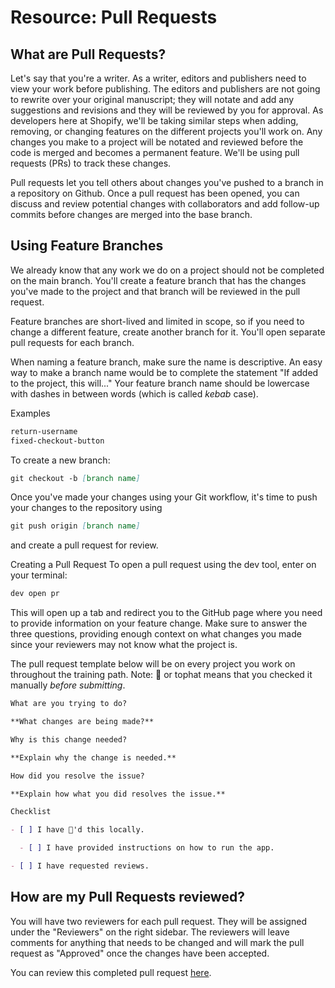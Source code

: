 # Resource: Pull Requests

## What are Pull Requests?

Let's say that you're a writer. As a writer, editors and publishers need to view your work before publishing. The editors and publishers are not going to rewrite over your original manuscript; they will notate and add any suggestions and revisions and they will be reviewed by you for approval. As developers here at Shopify, we'll be taking similar steps when adding, removing, or changing features on the different projects you'll work on. Any changes you make to a project will be notated and reviewed before the code is merged and becomes a permanent feature. We'll be using pull requests (PRs) to track these changes.

Pull requests let you tell others about changes you've pushed to a branch in a repository on Github. Once a pull request has been opened, you can discuss and review potential changes with collaborators and add follow-up commits before changes are merged into the base branch.

## Using Feature Branches

We already know that any work we do on a project should not be completed on the main branch. You'll create a feature branch that has the changes you've made to the project and that branch will be reviewed in the pull request.

Feature branches are short-lived and limited in scope, so if you need to change a different feature, create another branch for it. You'll open separate pull requests for each branch.

When naming a feature branch, make sure the name is descriptive. An easy way to make a branch name would be to complete the statement "If added to the project, this will..." Your feature branch name should be lowercase with dashes in between words (which is called _kebab_ case).

Examples

```markdown
return-username
fixed-checkout-button
```

To create a new branch:

```markdown
git checkout -b [branch name]
```

Once you've made your changes using your Git workflow, it's time to push your changes to the repository using

```markdown
git push origin [branch name]
```

and create a pull request for review.

Creating a Pull Request
To open a pull request using the dev tool, enter on your terminal:

```markdown
dev open pr
```

This will open up a tab and redirect you to the GitHub page where you need to provide information on your feature change. Make sure to answer the three questions, providing enough context on what changes you made since your reviewers may not know what the project is.

The pull request template below will be on every project you work on throughout the training path. Note: 🎩 or tophat means that you checked it manually _before submitting_.

```markdown
What are you trying to do?

**What changes are being made?**

Why is this change needed?

**Explain why the change is needed.**

How did you resolve the issue?

**Explain how what you did resolves the issue.**

Checklist

- [ ] I have 🎩'd this locally.

  - [ ] I have provided instructions on how to run the app.

- [ ] I have requested reviews.
```

## How are my Pull Requests reviewed?

You will have two reviewers for each pull request. They will be assigned under the "Reviewers" on the right sidebar. The reviewers will leave comments for anything that needs to be changed and will mark the pull request as "Approved" once the changes have been accepted.

You can review this completed pull request [here](https://github.com/DevDegree/basics-of-git-workshop/pull/3#event-3603921509).
